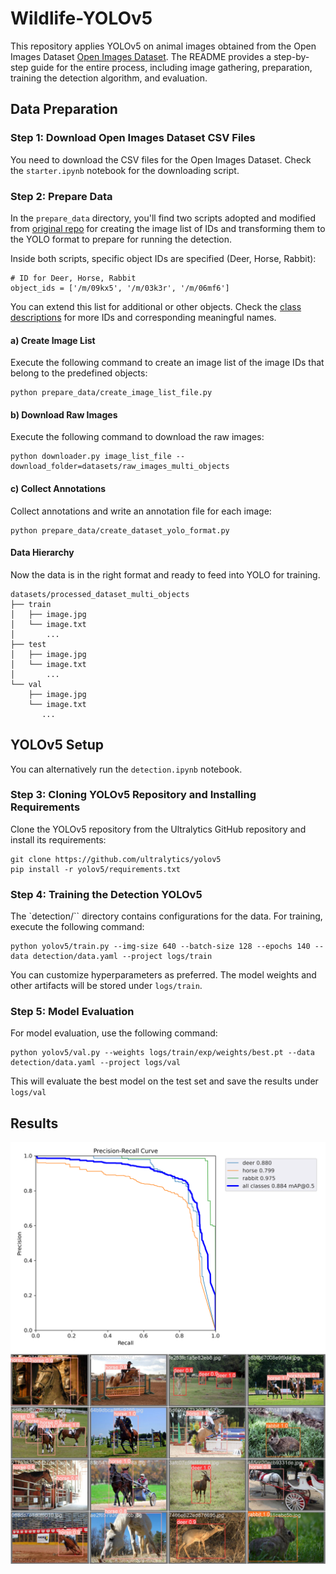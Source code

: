 # Wildlife-YOLOv5

This repository applies YOLOv5 on animal images obtained from the Open Images Dataset [Open Images Dataset](https://storage.googleapis.com/openimages/web/index.html). The README provides a step-by-step guide for the entire process, including image gathering, preparation, training the detection algorithm, and evaluation.

## Data Preparation

### Step 1: Download Open Images Dataset CSV Files
You need to download the CSV files for the Open Images Dataset. Check the `starter.ipynb` notebook for the downloading script.

### Step 2: Prepare Data
In the `prepare_data` directory, you'll find two scripts adopted and modified from [original repo](https://github.com/computervisioneng/train-yolov8-custom-dataset-step-by-step-guide) for creating the image list of IDs and transforming them to the YOLO format to prepare for running the detection.

Inside both scripts, specific object IDs are specified (Deer, Horse, Rabbit):
```
# ID for Deer, Horse, Rabbit
object_ids = ['/m/09kx5', '/m/03k3r', '/m/06mf6']
```
You can extend this list for additional or other objects. Check the [class descriptions](https://storage.googleapis.com/openimages/v5/class-descriptions-boxable.csv) for more IDs and corresponding meaningful names.

#### a) Create Image List
Execute the following command to create an image list of the image IDs that belong to the predefined objects:
```
python prepare_data/create_image_list_file.py
```

#### b) Download Raw Images
Execute the following command to download the raw images:
```
python downloader.py image_list_file --download_folder=datasets/raw_images_multi_objects
```

#### c) Collect Annotations
Collect annotations and write an annotation file for each image:
```
python prepare_data/create_dataset_yolo_format.py
```

#### Data Hierarchy
Now the data is in the right format and ready to feed into YOLO for training.

```
datasets/processed_dataset_multi_objects
├── train
│   ├── image.jpg
│   └── image.txt
│       ...
├── test
│   ├── image.jpg
│   └── image.txt
│       ...
└── val
    ├── image.jpg
    └── image.txt
       ...
```
## YOLOv5 Setup

You can alternatively run the `detection.ipynb` notebook. 

### Step 3: Cloning YOLOv5 Repository and Installing Requirements

Clone the YOLOv5 repository from the Ultralytics GitHub repository and install its requirements:

```
git clone https://github.com/ultralytics/yolov5
pip install -r yolov5/requirements.txt
```

### Step 4: Training the Detection YOLOv5

The `detection/`` directory contains configurations for the data. For training, execute the following command:
```
python yolov5/train.py --img-size 640 --batch-size 128 --epochs 140 --data detection/data.yaml --project logs/train
```

You can customize hyperparameters as preferred. The model weights and other artifacts will be stored under `logs/train`.

### Step 5: Model Evaluation

For model evaluation, use the following command:

```
python yolov5/val.py --weights logs/train/exp/weights/best.pt --data detection/data.yaml --project logs/val
```
This will evaluate the best model on the test set and save the results under `logs/val`


## Results
<img src="logs/val/exp/PR_curve.png" width="600" alt="">

<img src="logs/val/exp/val_batch2_pred.jpg" alt="">


